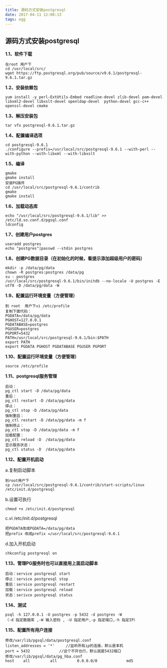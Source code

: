 ```yaml
---
title: 源码方式安装postgresql
date: 2017-04-11 12:08:13
tags: ogg
---
```


**源码方式安装postgresql**
------

**1.1、软件下载**
```
在root 用户下
cd /usr/local/src/
wget https://ftp.postgresql.org/pub/source/v9.6.1/postgresql-9.6.1.tar.gz
```

**1.2、安装依赖包**

```
yum install -y perl-ExtUtils-Embed readline-devel zlib-devel pam-devel libxml2-devel libxslt-devel openldap-devel  python-devel gcc-c++ openssl-devel cmake
```

**1.3、解压安装包** 

```
tar vfx postgresql-9.6.1.tar.gz
```

**1.4、配置编译选项**

```
cd postgresql-9.6.1
./configure --prefix=/usr/local/src/postgresql-9.6.1 --with-perl --with-python --with-libxml --with-libxslt 
```

**1.5、编译**
```
gmake
gmake install
安装PG插件
cd /usr/local/src/postgresql-9.6.1/contrib
gmake
gmake install
```


**1.6、加载动态库**
```
echo "/usr/local/src/postgresql-9.6.1/lib" >> /etc/ld.so.conf.d/pgsql.conf
ldconfig
```
**1.7、创建用户postgres**
```
useradd postgres
echo "postgres"|passwd --stdin postgres
```
**1.8、创建PG数据目录（在初始化的时候，看提示添加超级用户的密码）**
```
mkdir -p /data/pg/data
chown -R postgres:postgres /data/pg
su - postgres
/usr/local/src/postgresql-9.6.1/bin/initdb --no-locale -U postgres -E utf8 -D /data/pg/data -W
```
**1.9、配置运行环境变量（方便管理）**
```
到 root  用户下vi /etc/profile
复制下面代码：
PGDATA=/data/pg/data
PGHOST=127.0.0.1
PGDATABASE=postgres
PGUSER=postgres
PGPORT=5432
PATH=/usr/local/src/postgresql-9.6.1/bin:$PATH
export PATH
export PGDATA PGHOST PGDATABASE PGUSER PGPORT
```
**1.10、配置运行环境变量（方便管理）**
```
source /etc/profile
```

**1.11、postgresql服务管理**
```
启动：
pg_ctl start -D /data/pg/data
重启：
pg_ctl restart -D /data/pg/data
停止：
pg_ctl stop -D /data/pg/data
强制重启：
pg_ctl restart -D /data/pg/data -m f
强制停止：
pg_ctl stop -D /data/pg/data -m f
加载配置：
pg_ctl reload -D  /data/pg/data
显示服务状态：
pg_ctl status -D  /data/pg/data
```

**1.12、配置开机启动**

a.复制启动脚本
```
到root用户下
cp /usr/local/src/postgresql-9.6.1/contrib/start-scripts/linux /etc/init.d/postgresql
```
b.设置可执行
```
chmod +x /etc/init.d/postgresql
```
c.vi /etc/init.d/postgresql
```
把PGDATA改成PGDATA=/data/pg/data
把prefix 改成prefix =/usr/local/src/postgresql-9.6.1
```

d.加入开机启动
```
chkconfig postgresql on
```

**1.13、管理PG服务时也可以直接用上面启动脚本**
```
启动：service postgresql start
停止：service postgresql stop
重启：service postgresql restart
加载：service postgresql reload
状态：serivce postgresql status
```

**1.14、测试**
```
psql -h 127.0.0.1 -U postgres -p 5432 -d postgres -W
（-d 指定数据库 ,-W 输入密码 , -U 指定用户,-p 指定端口,-h 指定IP）
```

**1.15、配置所有用户连接**
```
修改/var/lib/pgsql/data/postgresql.conf
listen_addresses = '*'     //监听所有ip的连接，默认是本机  
port = 5432             //这个不开也行，默认就是5432端口  
修改/var/lib/pgsql/data/pg_hba.conf
host    all         all         0.0.0.0/0             md5  
```